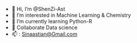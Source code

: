 - 👋 Hi, I’m @ShenZi-Ast
- 👀 I’m interested in Machine Learning & Chemistry
- 🌱 I’m currently learning Python-R
- 💞️ Collaborate Data science
- 📫 : Sinaastian@Gmail.com  

<!---
ShenZi-Ast/ShenZi-Ast is a ✨ special ✨ repository because its `README.md` (this file) appears on your GitHub profile.
You can click the Preview link to take a look at your changes.
--->

